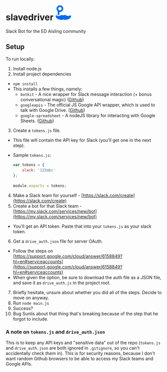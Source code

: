 # slavedriver <img src="https://raw.githubusercontent.com/Sunlis/slavedriver/master/images/avatar.png" width="50" height="50"></img>
Slack Bot for the ED Aisling community

## Setup

To run locally:

1. Install node.js
2. Install project dependencies
  - `npm install`
  - This installs a few things, namely:
     - `botkit` - A nice wrapper for Slack message interaction (+ bonus conversational magic) ([Github](https://github.com/howdyai/botkit))
     - `googleapis` - The official JS Google API wrapper, which is used to talk with Google Drive. ([Github](https://github.com/google/google-api-nodejs-client))
     - `google-spreadsheet` - A nodeJS library for interacting with Google Sheets. ([Github](https://github.com/theoephraim/node-google-spreadsheet))
3. Create a `tokens.js` file.
 - This file will contain the API key for Slack (you'll get one in the next step).
 - Sample `tokens.js`:

    ```javascript
    var tokens = {
        slack: '123abc'
    };
    
    module.exports = tokens;
    ```

4. Make a Slack team for yourself - [https://slack.com/create](https://slack.com/create)
5. Create a bot for that Slack team - [https://my.slack.com/services/new/bot](https://my.slack.com/services/new/bot)
 - You'll get an API token. Paste that into your `tokens.js` as your slack token.
6. Get a `drive_auth.json` file for server OAuth.
 - Follow the steps on [https://support.google.com/cloud/answer/6158849?hl=en#serviceaccounts](https://support.google.com/cloud/answer/6158849?hl=en#serviceaccounts)
 - When given the option, be sure to download the auth file as a JSON file, and save it as `drive_auth.js` in the project root.
7. Briefly hesitate, unsure about whether you did all of the steps. Decide to move on anyway.
8. Run `node main.js`
9. Success?
10. Bug Sunlis about that thing that's breaking because of the step that he forgot to include.


### A note on `tokens.js` and `drive_auth.json`
This is to keep any API keys and "sensitive data" out of the repo (`tokens.js` and `drive_auth.json` are both ignored in `.gitignore`, so you can't accidentally check them in). This is for security reasons, because I don't want random Github browsers to be able to access my Slack teams and Google APIs.
